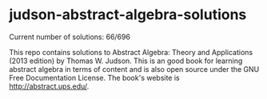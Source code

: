 # judson-abstract-algebra-solutions

Current number of solutions: 66/696

This repo contains solutions to Abstract Algebra: Theory and Applications (2013 edition) by Thomas W. Judson. This is an good book for learning abstract algebra in terms of content and is also open source under the GNU Free Documentation License. The book's website is http://abstract.ups.edu/.
